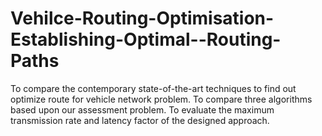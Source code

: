 # Vehilce-Routing-Optimisation-Establishing-Optimal--Routing-Paths
To compare the contemporary state-of-the-art techniques to find out optimize route for vehicle network problem. To compare three algorithms based upon our assessment problem. To evaluate the maximum transmission rate and latency factor of the designed approach.
